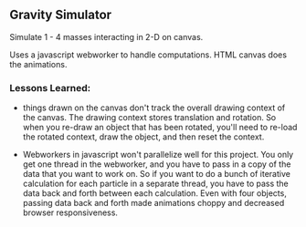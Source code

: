 ## Gravity Simulator

Simulate 1 - 4 masses interacting in 2-D on canvas.

Uses a javascript webworker to handle computations.  HTML canvas does the animations.  

### Lessons Learned:
* things drawn on the canvas don't track the overall drawing context of the canvas.  The drawing context
stores translation and rotation.  So when you re-draw an object that has been rotated, you'll need to re-load
the rotated context, draw the object, and then reset the context.

* Webworkers in javascript won't parallelize well for this project.  You only get one thread in the webworker, and you
have to pass in a copy of the data that you want to work on.  So if you want to do a bunch of iterative calculation for each
particle in a separate thread, you have to pass the data back and forth between each calculation.  Even with four
objects, passing data back and forth made animations choppy and decreased browser responsiveness.

